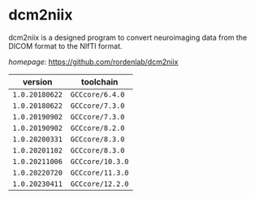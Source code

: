 # dcm2niix

dcm2niix is a designed program to convert neuroimaging data from the   DICOM format to the NIfTI format.

*homepage*: <https://github.com/rordenlab/dcm2niix>

version | toolchain
--------|----------
``1.0.20180622`` | ``GCCcore/6.4.0``
``1.0.20180622`` | ``GCCcore/7.3.0``
``1.0.20190902`` | ``GCCcore/7.3.0``
``1.0.20190902`` | ``GCCcore/8.2.0``
``1.0.20200331`` | ``GCCcore/8.3.0``
``1.0.20201102`` | ``GCCcore/8.3.0``
``1.0.20211006`` | ``GCCcore/10.3.0``
``1.0.20220720`` | ``GCCcore/11.3.0``
``1.0.20230411`` | ``GCCcore/12.2.0``
